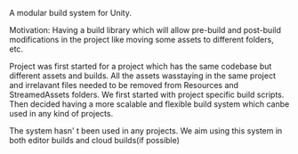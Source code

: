 A modular build system for Unity.

Motivation: Having a build library which will allow pre-build and post-build modifications in the project like moving some assets to different folders, etc.

Project was first started for a project which has the same codebase but different assets and builds. All the assets wasstaying in the same project and irrelavant files needed to be removed from Resources and StreamedAssets folders. We first started with project specific build scripts. Then decided having a more scalable and flexible build system which canbe used in any kind of projects.

The system hasn' t been used in any projects. We aim using this system in both editor builds and cloud builds(if possible)
